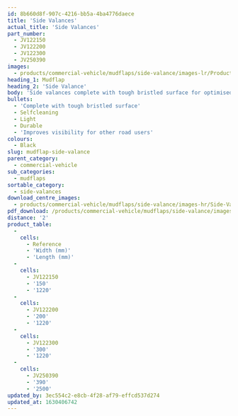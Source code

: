 ```yaml
---
id: 8b660d8f-907c-4216-bb5a-4ba4776daece
title: 'Side Valances'
actual_title: 'Side Valances'
part_number:
  - JV122150
  - JV122200
  - JV122300
  - JV250390
images:
  - products/commercial-vehicle/mudflaps/side-valance/images-lr/Product_Image_776x776_(518x518_focus_area)-Side-Valance_01.jpg
heading_1: Mudflap
heading_2: 'Side Valance'
body: 'Side valances complete with tough bristled surface for optimised spray suppression.'
bullets:
  - 'Complete with tough bristled surface'
  - Selfcleaning
  - Light
  - Durable
  - 'Improves visibility for other road users'
colours:
  - Black
slug: mudflap-side-valance
parent_category:
  - commercial-vehicle
sub_categories:
  - mudflaps
sortable_category:
  - side-valances
download_centre_images:
  - products/commercial-vehicle/mudflaps/side-valance/images-hr/Side-Valance_01.jpg
pdf_download: /products/commercial-vehicle/mudflaps/side-valance/images-hr/Side-Valance_01.jpg
distance: '2'
product_table:
  -
    cells:
      - Reference
      - 'Width (mm)'
      - 'Length (mm)'
  -
    cells:
      - JV122150
      - '150'
      - '1220'
  -
    cells:
      - JV122200
      - '200'
      - '1220'
  -
    cells:
      - JV122300
      - '300'
      - '1220'
  -
    cells:
      - JV250390
      - '390'
      - '2500'
updated_by: 3ec554c2-e8cb-4f28-af79-effcd537d274
updated_at: 1630406742
---
```

